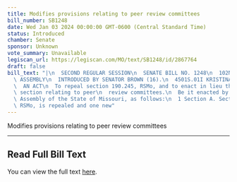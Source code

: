 ```yaml
---
title: Modifies provisions relating to peer review committees
bill_number: SB1248
date: Wed Jan 03 2024 00:00:00 GMT-0600 (Central Standard Time)
status: Introduced
chamber: Senate
sponsor: Unknown
vote_summary: Unavailable
legiscan_url: https://legiscan.com/MO/text/SB1248/id/2867764
draft: false
bill_text: "|\n  SECOND REGULAR SESSION\n  SENATE BILL NO. 1248\n  102ND GENERA L\
  \ ASSEMBLY\n  INTRODUCED BY SENATOR BROWN (16).\n  4501S.01I KRISTINA MARTIN, Secretary\n\
  \  AN ACT\n  To repeal section 190.245, RSMo, and to enact in lieu thereof one new\
  \ section relating to peer\n  review committees.\n  Be it enacted by the General\
  \ Assembly of the State of Missouri, as follows:\n  1 Section A. Section 190.245,\
  \ RSMo, is repealed and one new"
---
```

Modifies provisions relating to peer review committees

---

## Read Full Bill Text

You can view the full text [here](https://legiscan.com/MO/text/SB1248/id/2867764).

